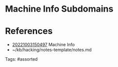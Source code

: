 # Machine Info Subdomains

# References
- [20221003150497](/zet/20221003150497/) Machine Info
- ~/kb/hacking/notes-template/notes.md

Tags:
    #assorted

